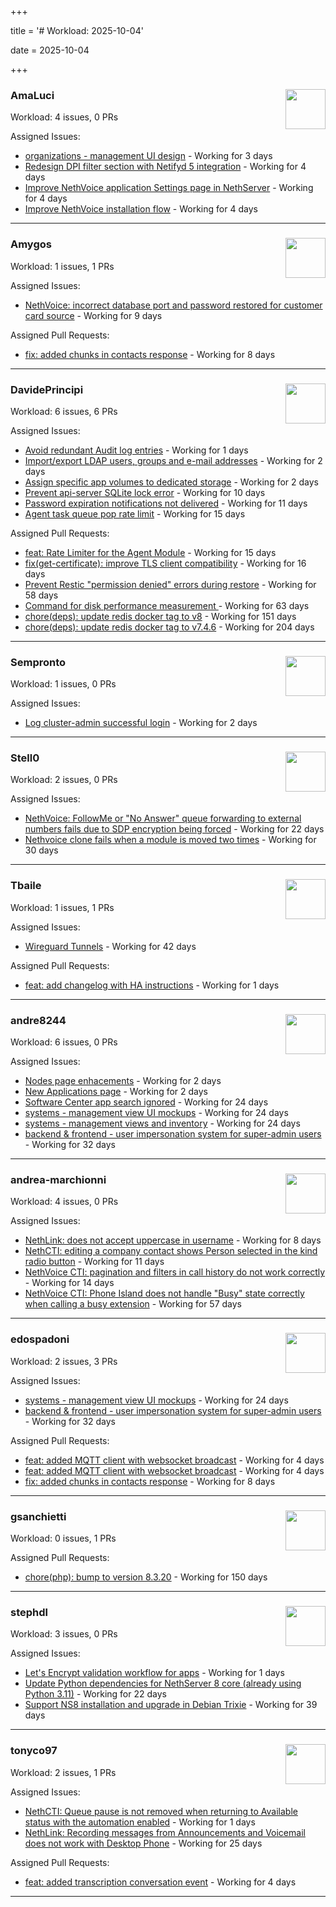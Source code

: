 +++

title = '# Workload: 2025-10-04'

date = 2025-10-04

+++

### AmaLuci <img src='https://avatars.githubusercontent.com/u/166636295?v=4&s=64' width='64' height='64' style='float:right;' /> ###
Workload: 4 issues, 0 PRs


Assigned Issues:
- [organizations - management UI design](https://github.com/NethServer/my/issues/24) - Working for 3 days
- [Redesign DPI filter section with Netifyd 5 integration](https://github.com/NethServer/dev/issues/7662) - Working for 4 days
- [Improve NethVoice application Settings page in NethServer](https://github.com/NethServer/dev/issues/7660) - Working for 4 days
- [Improve NethVoice installation flow](https://github.com/NethServer/dev/issues/7659) - Working for 4 days
---

### Amygos <img src='https://avatars.githubusercontent.com/u/510232?v=4&s=64' width='64' height='64' style='float:right;' /> ###
Workload: 1 issues, 1 PRs


Assigned Issues:
- [NethVoice: incorrect database port and password restored for customer card source](https://github.com/NethServer/dev/issues/7654) - Working for 9 days

Assigned Pull Requests:
- [fix: added chunks in contacts response](https://github.com/nethesis/ctiapp-authproxy/pull/14) - Working for 8 days
---

### DavidePrincipi <img src='https://avatars.githubusercontent.com/u/2920838?v=4&s=64' width='64' height='64' style='float:right;' /> ###
Workload: 6 issues, 6 PRs


Assigned Issues:
- [Avoid redundant Audit log entries](https://github.com/NethServer/dev/issues/7668) - Working for 1 days
- [Import/export LDAP users, groups and e-mail addresses](https://github.com/NethServer/dev/issues/7666) - Working for 2 days
- [Assign specific app volumes to dedicated storage](https://github.com/NethServer/dev/issues/7665) - Working for 2 days
- [Prevent api-server SQLite lock error](https://github.com/NethServer/dev/issues/7651) - Working for 10 days
- [Password expiration notifications not delivered](https://github.com/NethServer/dev/issues/7644) - Working for 11 days
- [Agent task queue pop rate limit](https://github.com/NethServer/dev/issues/7636) - Working for 15 days

Assigned Pull Requests:
- [feat: Rate Limiter for the Agent Module](https://github.com/NethServer/ns8-core/pull/938) - Working for 15 days
- [fix(get-certificate): improve TLS client compatibility](https://github.com/NethServer/ns8-core/pull/937) - Working for 16 days
- [Prevent Restic "permission denied" errors during restore](https://github.com/NethServer/ns8-core/pull/920) - Working for 58 days
- [Command for disk performance measurement ](https://github.com/NethServer/ns8-core/pull/915) - Working for 63 days
- [chore(deps): update redis docker tag to v8](https://github.com/NethServer/ns8-core/pull/874) - Working for 151 days
- [chore(deps): update redis docker tag to v7.4.6](https://github.com/NethServer/ns8-core/pull/830) - Working for 204 days
---

### Sempronto <img src='https://avatars.githubusercontent.com/u/65713093?v=4&s=64' width='64' height='64' style='float:right;' /> ###
Workload: 1 issues, 0 PRs


Assigned Issues:
- [Log cluster-admin successful login](https://github.com/NethServer/dev/issues/7667) - Working for 2 days
---

### Stell0 <img src='https://avatars.githubusercontent.com/u/4547897?v=4&s=64' width='64' height='64' style='float:right;' /> ###
Workload: 2 issues, 0 PRs


Assigned Issues:
- [NethVoice: FollowMe or "No Answer" queue forwarding to external numbers fails due to SDP encryption being forced](https://github.com/NethServer/dev/issues/7627) - Working for 22 days
- [Nethvoice clone fails when a module is moved two times](https://github.com/NethServer/dev/issues/7616) - Working for 30 days
---

### Tbaile <img src='https://avatars.githubusercontent.com/u/8052641?v=4&s=64' width='64' height='64' style='float:right;' /> ###
Workload: 1 issues, 1 PRs


Assigned Issues:
- [Wireguard Tunnels](https://github.com/NethServer/nethsecurity/issues/1352) - Working for 42 days

Assigned Pull Requests:
- [feat: add changelog with HA instructions](https://github.com/NethServer/nethsecurity-docs/pull/209) - Working for 1 days
---

### andre8244 <img src='https://avatars.githubusercontent.com/u/4612169?v=4&s=64' width='64' height='64' style='float:right;' /> ###
Workload: 6 issues, 0 PRs


Assigned Issues:
- [Nodes page enhacements](https://github.com/NethServer/dev/issues/7664) - Working for 2 days
- [New Applications page](https://github.com/NethServer/dev/issues/7663) - Working for 2 days
- [Software Center app search ignored](https://github.com/NethServer/dev/issues/7620) - Working for 24 days
- [systems - management view UI mockups](https://github.com/NethServer/my/issues/23) - Working for 24 days
- [systems - management views and inventory](https://github.com/NethServer/my/issues/22) - Working for 24 days
- [backend & frontend - user impersonation system for super-admin users](https://github.com/NethServer/my/issues/20) - Working for 32 days
---

### andrea-marchionni <img src='https://avatars.githubusercontent.com/u/6448460?v=4&s=64' width='64' height='64' style='float:right;' /> ###
Workload: 4 issues, 0 PRs


Assigned Issues:
- [NethLink: does not accept uppercase in username](https://github.com/NethServer/dev/issues/7656) - Working for 8 days
- [NethCTI: editing a company contact shows Person selected in the kind radio button](https://github.com/NethServer/dev/issues/7646) - Working for 11 days
- [NethVoice CTI: pagination and filters in call history do not work correctly](https://github.com/NethServer/dev/issues/7639) - Working for 14 days
- [NethVoice CTI: Phone Island does not handle "Busy" state correctly when calling a busy extension](https://github.com/NethServer/dev/issues/7599) - Working for 57 days
---

### edospadoni <img src='https://avatars.githubusercontent.com/u/6152486?v=4&s=64' width='64' height='64' style='float:right;' /> ###
Workload: 2 issues, 3 PRs


Assigned Issues:
- [systems - management view UI mockups](https://github.com/NethServer/my/issues/23) - Working for 24 days
- [backend & frontend - user impersonation system for super-admin users](https://github.com/NethServer/my/issues/20) - Working for 32 days

Assigned Pull Requests:
- [feat: added MQTT client with websocket broadcast](https://github.com/nethesis/ns8-nethvoice/pull/552) - Working for 4 days
- [feat: added MQTT client with websocket broadcast](https://github.com/nethesis/nethcti-middleware/pull/3) - Working for 4 days
- [fix: added chunks in contacts response](https://github.com/nethesis/ctiapp-authproxy/pull/14) - Working for 8 days
---

### gsanchietti <img src='https://avatars.githubusercontent.com/u/804596?v=4&s=64' width='64' height='64' style='float:right;' /> ###
Workload: 0 issues, 1 PRs


Assigned Pull Requests:
- [chore(php): bump to version 8.3.20](https://github.com/NethServer/ns8-webtop/pull/120) - Working for 150 days
---

### stephdl <img src='https://avatars.githubusercontent.com/u/3164851?v=4&s=64' width='64' height='64' style='float:right;' /> ###
Workload: 3 issues, 0 PRs


Assigned Issues:
- [Let's Encrypt validation workflow for apps](https://github.com/NethServer/dev/issues/7669) - Working for 1 days
- [Update Python dependencies for NethServer 8 core (already using Python 3.11)](https://github.com/NethServer/dev/issues/7625) - Working for 22 days
- [Support NS8 installation and upgrade in Debian Trixie](https://github.com/NethServer/dev/issues/7608) - Working for 39 days
---

### tonyco97 <img src='https://avatars.githubusercontent.com/u/36625268?v=4&s=64' width='64' height='64' style='float:right;' /> ###
Workload: 2 issues, 1 PRs


Assigned Issues:
- [NethCTI: Queue pause is not removed when returning to Available status with the automation enabled](https://github.com/NethServer/dev/issues/7671) - Working for 1 days
- [NethLink: Recording messages from Announcements and Voicemail does not work with Desktop Phone](https://github.com/NethServer/dev/issues/7619) - Working for 25 days

Assigned Pull Requests:
- [feat: added transcription conversation event](https://github.com/nethesis/phone-island/pull/115) - Working for 4 days
---

